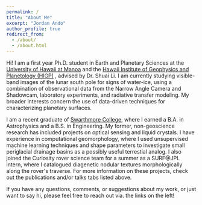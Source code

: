 ```yaml
---
permalink: /
title: "About Me"
excerpt: "Jordan Ando"
author_profile: true
redirect_from: 
  - /about/
  - /about.html
---
```


Hi! I am a first year Ph.D. student in Earth and Planetary Sciences at the [University of Hawaii at Manoa](https://www.soest.hawaii.edu/earthsciences/) and the [Hawaii Institute of Geophysics and Planetology (HIGP)](https://www.higp.hawaii.edu/) , advised by Dr. Shuai Li.  I am currently studying visible-band images of the lunar south pole for signs of water-ice, using a combination of observational data from the Narrow Angle Camera and Shadowcam, laboratory experiments, and radiative transfer modeling. My broader interests concern the use of data-driven techniques for characterizing planetary surfaces.

I am a recent graduate of [Swarthmore College]("https://www.swarthmore.edu"), where I earned a B.A. in Astrophysics and a B.S. in Engineering. My former, non-geoscience research has included projects on optical sensing and liquid crystals. I  have experience in computational geomorphology, where I used unsupervised machine learning techniques and shape parameters to investigate small periglacial drainage basins as a possibly useful terrestial analog. I also joined the Curiosity rover science team for a summer as a SURF@JPL intern, where I catalogued diagenetic nodular textures morphologically along the rover's traverse. For more information on these projects, check out the publications and/or talks tabs listed above.

If you have any questions, comments, or suggestions about my work, or just want to say hi, please feel free to reach out via. the links on the left!



